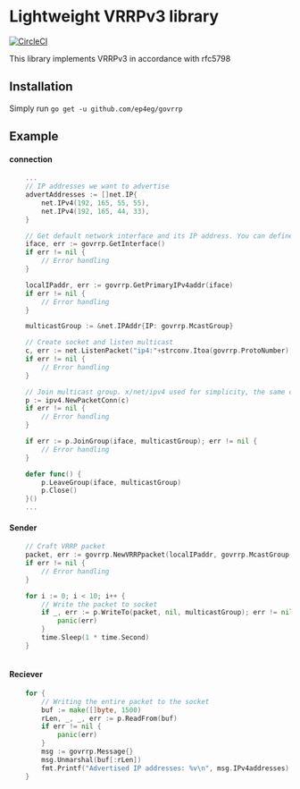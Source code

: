 # Lightweight VRRPv3 library
[![CircleCI](https://circleci.com/gh/ep4eg/govrrp.svg?style=svg)](https://circleci.com/gh/ep4eg/govrrp)

This library implements VRRPv3 in accordance with rfc5798

## Installation
Simply run `go get -u github.com/ep4eg/govrrp`

## Example
#### connection
```go
    ...
    // IP addresses we want to advertise
	advertAddresses := []net.IP{
		net.IPv4(192, 165, 55, 55),
		net.IPv4(192, 165, 44, 33),
	}

	// Get default network interface and its IP address. You can define these manually.
	iface, err := govrrp.GetInterface()
	if err != nil {
		// Error handling
	}

	localIPaddr, err := govrrp.GetPrimaryIPv4addr(iface)
	if err != nil {
		// Error handling
	}

	multicastGroup := &net.IPAddr{IP: govrrp.McastGroup}

	// Create socket and listen multicast
	c, err := net.ListenPacket("ip4:"+strconv.Itoa(govrrp.ProtoNumber), multicastGroup.String())
	if err != nil {
		// Error handling
	}

	// Join multicast group. x/net/ipv4 used for simplicity, the same can be implemented with raw sockets.
	p := ipv4.NewPacketConn(c)
	if err != nil {
		// Error handling
	}

	if err := p.JoinGroup(iface, multicastGroup); err != nil {
		// Error handling
	}

	defer func() {
		p.LeaveGroup(iface, multicastGroup)
		p.Close()
	}()
    ...
```

#### Sender
```go
	// Craft VRRP packet
	packet, err := govrrp.NewVRRPpacket(localIPaddr, govrrp.McastGroup, 3, advertAddresses)
	if err != nil {
		// Error handling
	}

	for i := 0; i < 10; i++ {
		// Write the packet to socket
		if _, err := p.WriteTo(packet, nil, multicastGroup); err != nil {
			panic(err)
		}
		time.Sleep(1 * time.Second)
    }
    
```
#### Reciever
```go
	for {
		// Writing the entire packet to the socket
		buf := make([]byte, 1500)
		rLen, _, _, err := p.ReadFrom(buf)
		if err != nil {
			panic(err)
		}
		msg := govrrp.Message{}
		msg.Unmarshal(buf[:rLen])
		fmt.Printf("Advertised IP addresses: %v\n", msg.IPv4addresses)
	}
```